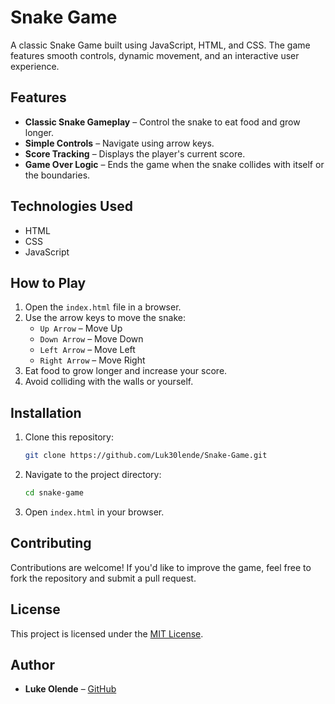 # Snake Game

A classic Snake Game built using JavaScript, HTML, and CSS. The game features smooth controls, dynamic movement, and an interactive user experience.

## Features

- **Classic Snake Gameplay** – Control the snake to eat food and grow longer.
- **Simple Controls** – Navigate using arrow keys.
- **Score Tracking** – Displays the player's current score.
- **Game Over Logic** – Ends the game when the snake collides with itself or the boundaries.

## Technologies Used

- HTML
- CSS
- JavaScript

## How to Play

1. Open the `index.html` file in a browser.
2. Use the arrow keys to move the snake:
   - `Up Arrow` – Move Up
   - `Down Arrow` – Move Down
   - `Left Arrow` – Move Left
   - `Right Arrow` – Move Right
3. Eat food to grow longer and increase your score.
4. Avoid colliding with the walls or yourself.

## Installation

1. Clone this repository:
   ```sh
   git clone https://github.com/Luk30lende/Snake-Game.git
   ```
2. Navigate to the project directory:
   ```sh
   cd snake-game
   ```
3. Open `index.html` in your browser.

<!-- ## Demo
You can check out the live demo [here](#) (Add a link to your hosted game if available). -->

<!-- ## Screenshots
(Add screenshots of the game here) -->

## Contributing

Contributions are welcome! If you'd like to improve the game, feel free to fork the repository and submit a pull request.

## License

This project is licensed under the [MIT License](LICENSE).

## Author

- **Luke Olende** – [GitHub](https://github.com/Luk30lende)
